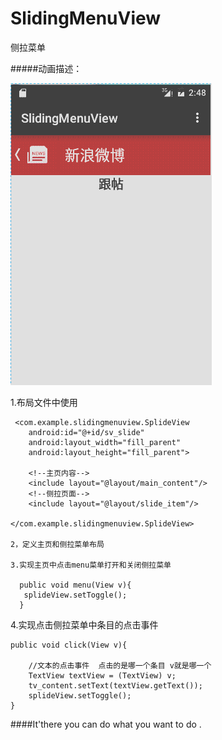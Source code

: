 # SlidingMenuView
侧拉菜单


#####动画描述：

![icon](111111.gif)

1.布局文件中使用
  
 	 <com.example.slidingmenuview.SplideView
        android:id="@+id/sv_slide"
        android:layout_width="fill_parent"
        android:layout_height="fill_parent">

        <!--主页内容-->
        <include layout="@layout/main_content"/>
        <!--侧拉页面-->
        <include layout="@layout/slide_item"/>

    </com.example.slidingmenuview.SplideView>
    
    2，定义主页和侧拉菜单布局
    
    3.实现主页中点击menu菜单打开和关闭侧拉菜单
    
      public void menu(View v){
       splideView.setToggle();
      }
   4.实现点击侧拉菜单中条目的点击事件
   
    public void click(View v){

        //文本的点击事件  点击的是哪一个条目 v就是哪一个
        TextView textView = (TextView) v;
        tv_content.setText(textView.getText());
        splideView.setToggle();
    }
    
####It'there you can do what you want to do .
   
    
     
